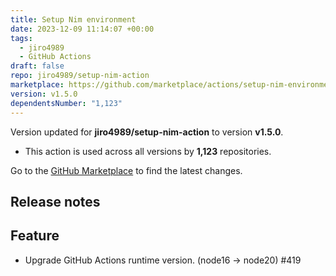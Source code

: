 ```yaml
---
title: Setup Nim environment
date: 2023-12-09 11:14:07 +00:00
tags:
  - jiro4989
  - GitHub Actions
draft: false
repo: jiro4989/setup-nim-action
marketplace: https://github.com/marketplace/actions/setup-nim-environment
version: v1.5.0
dependentsNumber: "1,123"
---
```



Version updated for **jiro4989/setup-nim-action** to version **v1.5.0**.
- This action is used across all versions by **1,123** repositories.

Go to the [GitHub Marketplace](https://github.com/marketplace/actions/setup-nim-environment) to find the latest changes.

## Release notes

## Feature

* Upgrade GitHub Actions runtime version. (node16 → node20) #419  

